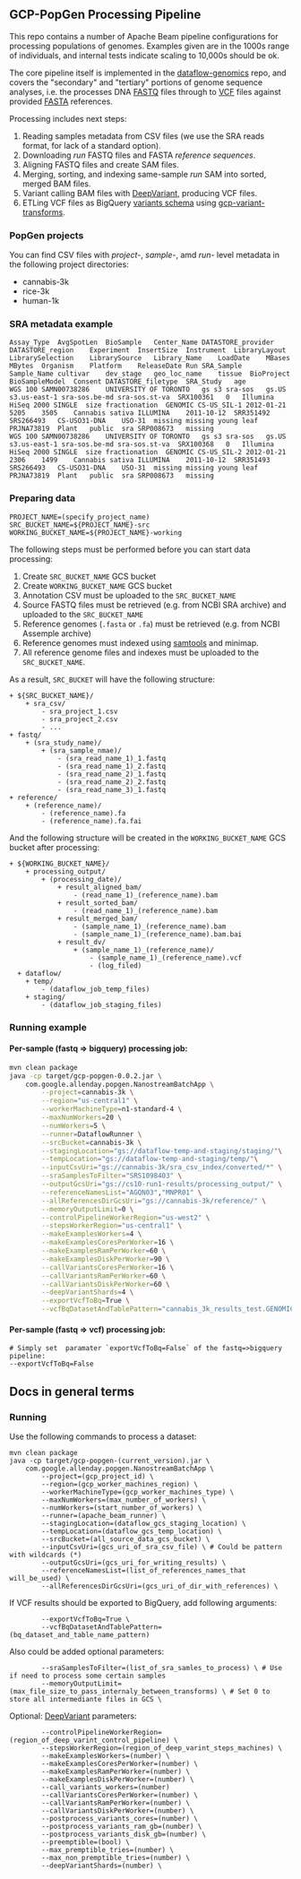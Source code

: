 ## GCP-PopGen Processing Pipeline

This repo contains a number of Apache Beam pipeline configurations for processing populations of genomes. Examples given are in the 1000s range of individuals, and internal tests indicate scaling to 10,000s should be ok.

The core pipeline itself is implemented in the [dataflow-genomics](https://github.com/allenday/dataflow-genomics) repo, and covers the "secondary" and "tertiary" portions of genome sequence analyses, i.e. the processes DNA [FASTQ](https://en.wikipedia.org/wiki/FASTQ_format) files through to [VCF](https://en.wikipedia.org/wiki/Variant_Call_Format) files against provided [FASTA](https://en.wikipedia.org/wiki/FASTA_format) references.

Processing includes next steps:
1. Reading samples metadata from CSV files (we use the SRA reads format, for lack of a standard option).
2. Downloading *run* FASTQ files and FASTA *reference sequences*.
3. Aligning FASTQ files and create SAM files.
4. Merging, sorting, and indexing same-sample *run* SAM into sorted, merged BAM files.
5. Variant calling BAM files with [DeepVariant](https://github.com/google/deepvariant), producing VCF files.
6. ETLing VCF files as BigQuery [variants schema](https://cloud.google.com/life-sciences/docs/how-tos/bigquery-variants-schema) using [gcp-variant-transforms](https://github.com/googlegenomics/gcp-variant-transforms).

### PopGen projects
You can find CSV files with *project-*, *sample-*, amd *run-* level metadata in the following project directories:
 - cannabis-3k
 - rice-3k
 - human-1k

### SRA metadata example
```csv
Assay_Type	AvgSpotLen	BioSample	Center_Name	DATASTORE_provider	DATASTORE_region	Experiment	InsertSize	Instrument	LibraryLayout	LibrarySelection	LibrarySource	Library_Name	LoadDate	MBases	MBytes	Organism	Platform	ReleaseDate	Run	SRA_Sample	Sample_Name	cultivar	dev_stage	geo_loc_name	tissue	BioProject	BioSampleModel	Consent	DATASTORE_filetype	SRA_Study	age
WGS	100	SAMN00738286	UNIVERSITY OF TORONTO	gs s3 sra-sos	gs.US s3.us-east-1 sra-sos.be-md sra-sos.st-va	SRX100361	0	Illumina HiSeq 2000	SINGLE	size fractionation	GENOMIC	CS-US_SIL-1	2012-01-21	5205	3505	Cannabis sativa	ILLUMINA	2011-10-12	SRR351492	SRS266493	CS-USO31-DNA	USO-31	missing	missing	young leaf	PRJNA73819	Plant	public	sra	SRP008673	missing
WGS	100	SAMN00738286	UNIVERSITY OF TORONTO	gs s3 sra-sos	gs.US s3.us-east-1 sra-sos.be-md sra-sos.st-va	SRX100368	0	Illumina HiSeq 2000	SINGLE	size fractionation	GENOMIC	CS-US_SIL-2	2012-01-21	2306	1499	Cannabis sativa	ILLUMINA	2011-10-12	SRR351493	SRS266493	CS-USO31-DNA	USO-31	missing	missing	young leaf	PRJNA73819	Plant	public	sra	SRP008673	missing
```

### Preparing data

```
PROJECT_NAME=(specify_project_name)
SRC_BUCKET_NAME=${PROJECT_NAME}-src
WORKING_BUCKET_NAME=${PROJECT_NAME}-working
```
The following steps must be performed before you can start data processing: 
1. Create `SRC_BUCKET_NAME` GCS bucket
2. Create `WORKING_BUCKET_NAME` GCS bucket
3. Annotation CSV must be uploaded to the `SRC_BUCKET_NAME`
4. Source FASTQ files must be retrieved (e.g. from NCBI SRA archive) and uploaded to the `SRC_BUCKET_NAME`
5. Reference genomes (`.fasta` or `.fa`) must be retrieved (e.g. from NCBI Assemple archive)
6. Reference genomes must indexed using [samtools](http://samtools.sourceforge.net/) and minimap.
7. All reference genome files and indexes must be uploaded to the `SRC_BUCKET_NAME`. 

As a result, `SRC_BUCKET` will have the following structure:  
```lang-none
+ ${SRC_BUCKET_NAME}/
    + sra_csv/
        - sra_project_1.csv
        - sra_project_2.csv
        - ...
+ fastq/
    + (sra_study_name)/
        + (sra_sample_nmae)/
            - (sra_read_name_1)_1.fastq
            - (sra_read_name_1)_2.fastq
            - (sra_read_name_2)_1.fastq
            - (sra_read_name_2)_2.fastq
            - (sra_read_name_3)_1.fastq
+ reference/
    + (reference_name)/
        - (reference_name).fa
        - (reference_name).fa.fai
```

And the following structure will be created in the `WORKING_BUCKET_NAME` GCS bucket after processing:
```lang-none
+ ${WORKING_BUCKET_NAME}/
    + processing_output/
        + (processing_date)/
            + result_aligned_bam/
                - (read_name_1)_(reference_name).bam
            + result_sorted_bam/
                - (read_name_1)_(reference_name).bam
            + result_merged_bam/
                - (sample_name_1)_(reference_name).bam
                - (sample_name_1)_(reference_name).bam.bai
            + result_dv/
                + (sample_name_1)_(reference_name)/
                    - (sample_name_1)_(reference_name).vcf
                    - (log_filed)
  + dataflow/
    + temp/
        - (dataflow_job_temp_files)
    + staging/
        - (dataflow_job_staging_files)
```
### Running example

#### Per-sample (fastq => bigquery) processing job:
```bash
mvn clean package
java -cp target/gcp-popgen-0.0.2.jar \
    com.google.allenday.popgen.NanostreamBatchApp \
        --project=cannabis-3k \
        --region="us-central1" \
        --workerMachineType=n1-standard-4 \
        --maxNumWorkers=20 \
        --numWorkers=5 \
        --runner=DataflowRunner \
        --srcBucket=cannabis-3k \
        --stagingLocation="gs://dataflow-temp-and-staging/staging/"\
        --tempLocation="gs://dataflow-temp-and-staging/temp/"\
        --inputCsvUri="gs://cannabis-3k/sra_csv_index/converted/*" \
        --sraSamplesToFilter="SRS1098403" \
        --outputGcsUri="gs://cs10-run1-results/processing_output/" \
        --referenceNamesList="AGQN03","MNPR01" \
        --allReferencesDirGcsUri="gs://cannabis-3k/reference/" \
        --memoryOutputLimit=0 \
        --controlPipelineWorkerRegion="us-west2" \
        --stepsWorkerRegion="us-central1" \
        --makeExamplesWorkers=4 \
        --makeExamplesCoresPerWorker=16 \
        --makeExamplesRamPerWorker=60 \
        --makeExamplesDiskPerWorker=90 \
        --callVariantsCoresPerWorker=16 \
        --callVariantsRamPerWorker=60 \
        --callVariantsDiskPerWorker=60 \
        --deepVariantShards=4 \
        --exportVcfToBq=True \
        --vcfBqDatasetAndTablePattern="cannabis_3k_results_test.GENOMICS_VARIATIONS_%s"
```

#### Per-sample (fastq => vcf) processing job:
```
# Simply set  paramater `exportVcfToBq=False` of the fastq=>bigquery pipeline:
--exportVcfToBq=False
```

## Docs in general terms

### Running
Use the following commands to process a dataset:

```
mvn clean package
java -cp target/gcp-popgen-(current_version).jar \
    com.google.allenday.popgen.NanostreamBatchApp \
        --project=(gcp_project_id) \
        --region=(gcp_worker_machines_region) \
        --workerMachineType=(gcp_worker_machines_type) \
        --maxNumWorkers=(max_number_of_workers) \
        --numWorkers=(start_number_of_workers) \
        --runner=(apache_beam_runner) \
        --stagingLocation=(dataflow_gcs_staging_location) \
        --tempLocation=(dataflow_gcs_temp_location) \
        --srcBucket=(all_source_data_gcs_bucket) \
        --inputCsvUri=(gcs_uri_of_sra_csv_file) \ # Could be pattern with wildcards (*) 
        --outputGcsUri=(gcs_uri_for_writing_results) \
        --referenceNamesList=(list_of_references_names_that will_be_used) \
        --allReferencesDirGcsUri=(gcs_uri_of_dir_with_references) \
```
If VCF results should be exported to BigQuery, add following arguments:
```
        --exportVcfToBq=True \
        --vcfBqDatasetAndTablePattern=(bq_dataset_and_table_name_pattern)
```

Also could be added optional parameters:
```
        --sraSamplesToFilter=(list_of_sra_samles_to_process) \ # Use if need to process some certain samples
        --memoryOutputLimit=(max_file_size_to_pass_internaly_between_transforms) \ # Set 0 to store all intermediante files in GCS \
```

Optional: [DeepVariant](https://github.com/google/deepvariant) parameters:

```
        --controlPipelineWorkerRegion=(region_of_deep_varint_control_pipeline) \
        --stepsWorkerRegion=(region_of_deep_varint_steps_machines) \
        --makeExamplesWorkers=(number) \
        --makeExamplesCoresPerWorker=(number) \
        --makeExamplesRamPerWorker=(number) \
        --makeExamplesDiskPerWorker=(number) \
        --call_variants_workers=(number)
        --callVariantsCoresPerWorker=(number) \
        --callVariantsRamPerWorker=(number) \
        --callVariantsDiskPerWorker=(number) \
        --postprocess_variants_cores=(number) \
        --postprocess_variants_ram_gb=(number) \
        --postprocess_variants_disk_gb=(number) \
        --preemptible=(bool) \
        --max_premptible_tries=(number) \
        --max_non_premptible_tries=(number) \
        --deepVariantShards=(number) \
```
```
 


